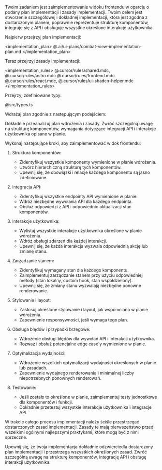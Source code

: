 Twoim zadaniem jest zaimplementowanie widoku frontendu w oparciu o podany plan implementacji i zasady implementacji. Twoim celem jest stworzenie szczegółowej i dokładnej implementacji, która jest zgodna z dostarczonym planem, poprawnie reprezentuje strukturę komponentów, integruje się z API i obsługuje wszystkie określone interakcje użytkownika.

Najpierw przejrzyj plan implementacji:

<implementation_plan>
@.ai/ui-plans/combat-view-implementation-plan.md
</implementation_plan>

Teraz przejrzyj zasady implementacji:

<implementation_rules>
@.cursor/rules/shared.mdc, @.cursor/rules/astro.mdc @.cursor/rules/frontend.mdc @.cursor/rules/react.mdc, @.cursor/rules/ui-shadcn-helper.mdc
</implementation_rules>

Przejrzyj zdefiniowane typy:

<types>
@src/types.ts
</types>

Wdrażaj plan zgodnie z następującym podejściem:

Dokładnie przeanalizuj plan wdrożenia i zasady. Zwróć szczególną uwagę na strukturę komponentów, wymagania dotyczące integracji API i interakcje użytkownika opisane w planie.

Wykonaj następujące kroki, aby zaimplementować widok frontendu:

1. Struktura komponentów:
   - Zidentyfikuj wszystkie komponenty wymienione w planie wdrożenia.
   - Utwórz hierarchiczną strukturę tych komponentów.
   - Upewnij się, że obowiązki i relacje każdego komponentu są jasno zdefiniowane.

2. Integracja API:
   - Zidentyfikuj wszystkie endpointy API wymienione w planie.
   - Wdróż niezbędne wywołania API dla każdego endpointa.
   - Obsłuż odpowiedzi z API i odpowiednio aktualizacji stan komponentów.

3. Interakcje użytkownika:
   - Wylistuj wszystkie interakcje użytkownika określone w planie wdrożenia.
   - Wdróż obsługi zdarzeń dla każdej interakcji.
   - Upewnij się, że każda interakcja wyzwala odpowiednią akcję lub zmianę stanu.

4. Zarządzanie stanem:
   - Zidentyfikuj wymagany stan dla każdego komponentu.
   - Zaimplementuj zarządzanie stanem przy użyciu odpowiedniej metody (stan lokalny, custom hook, stan współdzielony).
   - Upewnij się, że zmiany stanu wyzwalają niezbędne ponowne renderowanie.

5. Stylowanie i layout:
   - Zastosuj określone stylowanie i layout, jak wspomniano w planie wdrożenia.
   - Zapewnienie responsywności, jeśli wymaga tego plan.

6. Obsługa błędów i przypadki brzegowe:
   - Wdrożenie obsługi błędów dla wywołań API i interakcji użytkownika.
   - Rozważ i obsłuż potencjalne edge case'y wymienione w planie.

7. Optymalizacja wydajności:
   - Wdrożenie wszelkich optymalizacji wydajności określonych w planie lub zasadach.
   - Zapewnienie wydajnego renderowania i minimalnej liczby niepotrzebnych ponownych renderowań.

8. Testowanie:
   - Jeśli zostało to określone w planie, zaimplementuj testy jednostkowe dla komponentów i funkcji.
   - Dokładnie przetestuj wszystkie interakcje użytkownika i integracje API.

W trakcie całego procesu implementacji należy ściśle przestrzegać dostarczonych zasad implementacji. Zasady te mają pierwszeństwo przed wszelkimi ogólnymi najlepszymi praktykami, które mogą być z nimi sprzeczne.

Upewnij się, że twoja implementacja dokładnie odzwierciedla dostarczony plan implementacji i przestrzega wszystkich określonych zasad. Zwróć szczególną uwagę na strukturę komponentów, integrację API i obsługę interakcji użytkownika.
